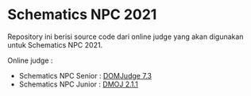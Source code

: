 # Schematics NPC 2021

Repository ini berisi source code dari online judge yang akan digunakan untuk Schematics NPC 2021.

Online judge :
- Schematics NPC Senior : [DOMJudge 7.3](https://github.com/zydhanlinnar11/schematics-npc-online-judge/tree/senior-domjudge-7.3)
- Schematics NPC Junior : [DMOJ 2.1.1](https://github.com/zydhanlinnar11/schematics-npc-online-judge/tree/junior-dmoj-2.1.1)
